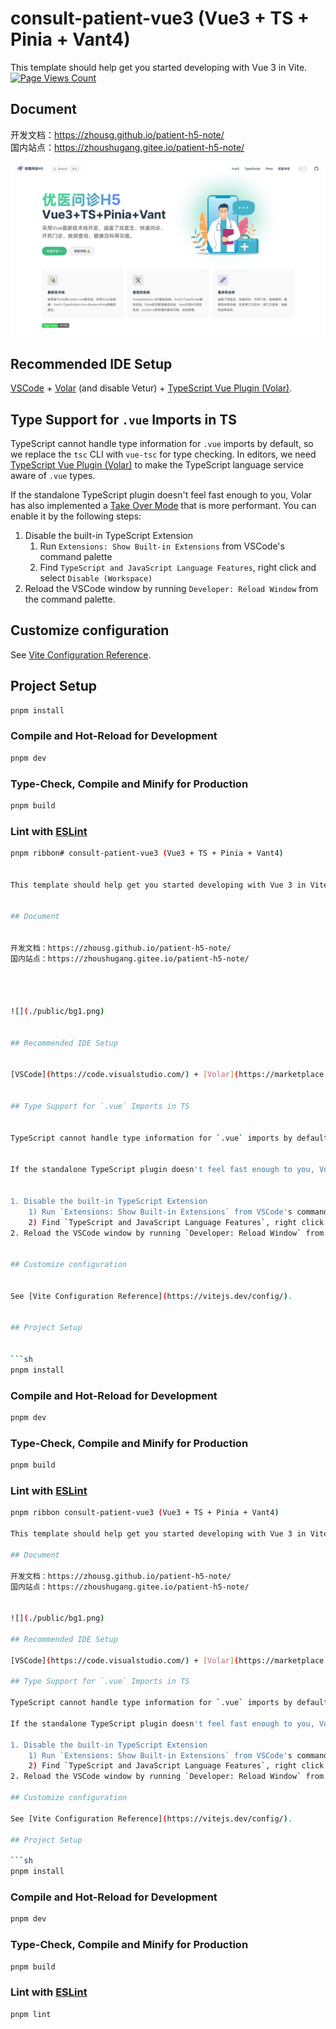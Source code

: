 # consult-patient-vue3 (Vue3 + TS + Pinia + Vant4)


This template should help get you started developing with Vue 3 in Vite.    [![Page Views Count](https://badges.toozhao.com/badges/01H7Y5SE9F8P5Q0KBXGGP4ZDAG/orange.svg)](https://badges.toozhao.com/stats/01H7Y5SE9F8P5Q0KBXGGP4ZDAG "Get your own page views count badge on badges.toozhao.com")


## Document 


开发文档：https://zhousg.github.io/patient-h5-note/   
国内站点：https://zhoushugang.gitee.io/patient-h5-note/


![](./public/bg1.png)


## Recommended IDE Setup


[VSCode](https://code.visualstudio.com/) + [Volar](https://marketplace.visualstudio.com/items?itemName=Vue.volar) (and disable Vetur) + [TypeScript Vue Plugin (Volar)](https://marketplace.visualstudio.com/items?itemName=Vue.vscode-typescript-vue-plugin).


## Type Support for `.vue` Imports in TS


TypeScript cannot handle type information for `.vue` imports by default, so we replace the `tsc` CLI with `vue-tsc` for type checking. In editors, we need [TypeScript Vue Plugin (Volar)](https://marketplace.visualstudio.com/items?itemName=Vue.vscode-typescript-vue-plugin) to make the TypeScript language service aware of `.vue` types.


If the standalone TypeScript plugin doesn't feel fast enough to you, Volar has also implemented a [Take Over Mode](https://github.com/johnsoncodehk/volar/discussions/471#discussioncomment-1361669) that is more performant. You can enable it by the following steps:


1. Disable the built-in TypeScript Extension
    1) Run `Extensions: Show Built-in Extensions` from VSCode's command palette
    2) Find `TypeScript and JavaScript Language Features`, right click and select `Disable (Workspace)`
2. Reload the VSCode window by running `Developer: Reload Window` from the command palette.


## Customize configuration


See [Vite Configuration Reference](https://vitejs.dev/config/).


## Project Setup


```sh
pnpm install
```


### Compile and Hot-Reload for Development


```sh
pnpm dev
```


### Type-Check, Compile and Minify for Production


```sh
pnpm build
```


### Lint with [ESLint](https:eslint.org/)


```sh
pnpm ribbon# consult-patient-vue3 (Vue3 + TS + Pinia + Vant4)


This template should help get you started developing with Vue 3 in Vite.    [![Page Views Count](https://badges.toozhao.com/badges/01H7Y5SE9F8P5Q0KBXGGP4ZDAG/orange.svg)](https://badges.toozhao.com/stats/01H7Y5SE9F8P5Q0KBXGGP4ZDAG "Get your own page views count badge on badges.toozhao.com")


## Document 


开发文档：https://zhousg.github.io/patient-h5-note/   
国内站点：https://zhoushugang.gitee.io/patient-h5-note/




![](./public/bg1.png)


## Recommended IDE Setup


[VSCode](https://code.visualstudio.com/) + [Volar](https://marketplace.visualstudio.com/items?itemName=Vue.volar) (and disable Vetur) + [TypeScript Vue Plugin (Volar)](https://marketplace.visualstudio.com/items?itemName=Vue.vscode-typescript-vue-plugin).


## Type Support for `.vue` Imports in TS


TypeScript cannot handle type information for `.vue` imports by default, so we replace the `tsc` CLI with `vue-tsc` for type checking. In editors, we need [TypeScript Vue Plugin (Volar)](https://marketplace.visualstudio.com/items?itemName=Vue.vscode-typescript-vue-plugin) to make the TypeScript language service aware of `.vue` types.


If the standalone TypeScript plugin doesn't feel fast enough to you, Volar has also implemented a [Take Over Mode](https://github.com/johnsoncodehk/volar/discussions/471#discussioncomment-1361669) that is more performant. You can enable it by the following steps:


1. Disable the built-in TypeScript Extension
    1) Run `Extensions: Show Built-in Extensions` from VSCode's command palette
    2) Find `TypeScript and JavaScript Language Features`, right click and select `Disable (Workspace)`
2. Reload the VSCode window by running `Developer: Reload Window` from the command palette.


## Customize configuration


See [Vite Configuration Reference](https://vitejs.dev/config/).


## Project Setup


```sh
pnpm install
```


### Compile and Hot-Reload for Development


```sh
pnpm dev
```


### Type-Check, Compile and Minify for Production


```sh
pnpm build
```


### Lint with [ESLint](https:eslint.org/)


```sh
pnpm ribbon consult-patient-vue3 (Vue3 + TS + Pinia + Vant4)

This template should help get you started developing with Vue 3 in Vite.    [![Page Views Count](https://badges.toozhao.com/badges/01H7Y5SE9F8P5Q0KBXGGP4ZDAG/orange.svg)](https://badges.toozhao.com/stats/01H7Y5SE9F8P5Q0KBXGGP4ZDAG "Get your own page views count badge on badges.toozhao.com")

## Document 

开发文档：https://zhousg.github.io/patient-h5-note/    
国内站点：https://zhoushugang.gitee.io/patient-h5-note/


![](./public/bg1.png)

## Recommended IDE Setup

[VSCode](https://code.visualstudio.com/) + [Volar](https://marketplace.visualstudio.com/items?itemName=Vue.volar) (and disable Vetur) + [TypeScript Vue Plugin (Volar)](https://marketplace.visualstudio.com/items?itemName=Vue.vscode-typescript-vue-plugin).

## Type Support for `.vue` Imports in TS

TypeScript cannot handle type information for `.vue` imports by default, so we replace the `tsc` CLI with `vue-tsc` for type checking. In editors, we need [TypeScript Vue Plugin (Volar)](https://marketplace.visualstudio.com/items?itemName=Vue.vscode-typescript-vue-plugin) to make the TypeScript language service aware of `.vue` types.

If the standalone TypeScript plugin doesn't feel fast enough to you, Volar has also implemented a [Take Over Mode](https://github.com/johnsoncodehk/volar/discussions/471#discussioncomment-1361669) that is more performant. You can enable it by the following steps:

1. Disable the built-in TypeScript Extension
    1) Run `Extensions: Show Built-in Extensions` from VSCode's command palette
    2) Find `TypeScript and JavaScript Language Features`, right click and select `Disable (Workspace)`
2. Reload the VSCode window by running `Developer: Reload Window` from the command palette.

## Customize configuration

See [Vite Configuration Reference](https://vitejs.dev/config/).

## Project Setup

```sh
pnpm install
```

### Compile and Hot-Reload for Development

```sh
pnpm dev
```

### Type-Check, Compile and Minify for Production

```sh
pnpm build
```

### Lint with [ESLint](https://eslint.org/)

```sh
pnpm lint
```

